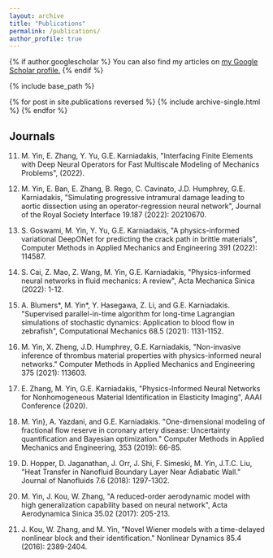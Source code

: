 ```yaml
---
layout: archive
title: "Publications"
permalink: /publications/
author_profile: true
---
```


{% if author.googlescholar %}
  You can also find my articles on <u><a href="{{author.googlescholar}}">my Google Scholar profile</a>.</u>
{% endif %}

{% include base_path %}

{% for post in site.publications reversed %}
  {% include archive-single.html %}
{% endfor %}

## Journals

<!-- 12. M. Yin, R. Aaron, G.E. Karniadakis, "Non-invasive inference of arterial stiffness for osteoarthritis patients" under written (2021). -->

11. M. Yin, E. Zhang, Y. Yu, G.E. Karniadakis, "Interfacing Finite Elements with Deep Neural Operators for Fast Multiscale Modeling of Mechanics Problems", (2022).

10. M. Yin, E. Ban, E. Zhang, B. Rego, C. Cavinato, J.D. Humphrey, G.E. Karniadakis, "Simulating progressive intramural damage leading to aortic dissection using an operator-regression neural network", Journal of the Royal Society Interface 19.187 (2022): 20210670.

9. S. Goswami, M. Yin, Y. Yu, G.E. Karniadakis, "A physics-informed variational DeepONet for predicting the crack path in brittle materials", Computer Methods in Applied Mechanics and Engineering 391 (2022): 114587.

8. S. Cai, Z. Mao, Z. Wang, M. Yin, G.E. Karniadakis, "Physics-informed neural networks in fluid mechanics: A review", Acta Mechanica Sinica (2022): 1-12.

7. A. Blumers*, M. Yin*, Y. Hasegawa, Z. Li, and G.E. Karniadakis. "Supervised parallel-in-time algorithm for long-time Lagrangian simulations of stochastic dynamics: Application to blood flow in zebrafish", Computational Mechanics 68.5 (2021): 1131-1152.

6. M. Yin, X. Zheng, J.D. Humphrey, G.E. Karniadakis, "Non-invasive inference of thrombus material properties with physics-informed neural networks." Computer Methods in Applied Mechanics and Engineering 375 (2021): 113603.

5. E. Zhang, M. Yin, G.E. Karniadakis, "Physics-Informed Neural Networks for Nonhomogeneous Material Identification in Elasticity Imaging", AAAI Conference (2020).

4. M. Yin}, A. Yazdani, and G.E. Karniadakis. "One-dimensional modeling of fractional flow reserve in coronary artery disease: Uncertainty quantification and Bayesian optimization." Computer Methods in Applied Mechanics and Engineering, 353 (2019): 66-85.

3. D. Hopper, D. Jaganathan, J. Orr, J. Shi, F. Simeski, M. Yin, J.T.C. Liu, "Heat Transfer in Nanofluid Boundary Layer Near Adiabatic Wall." Journal of Nanofluids 7.6 (2018): 1297-1302.

2. M. Yin, J. Kou, W. Zhang, "A reduced-order aerodynamic model with high generalization capability based on neural network", Acta Aerodynamica Sinica 35.02 (2017): 205-213.

1. J. Kou, W. Zhang, and M. Yin, "Novel Wiener models with a time-delayed nonlinear block and their identification." Nonlinear Dynamics 85.4 (2016): 2389-2404.

